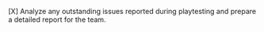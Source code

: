[X] Analyze any outstanding issues reported during playtesting and prepare a detailed report for the team.